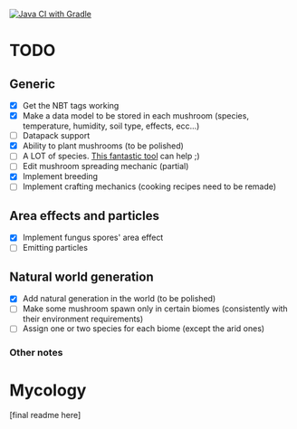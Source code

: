 [![Java CI with Gradle](https://github.com/DonSimonetti/MycologyMC/actions/workflows/gradle.yml/badge.svg)](https://github.com/DonSimonetti/MycologyMC/actions/workflows/gradle.yml)

# TODO
## Generic
- [X] Get the NBT tags working
- [X] Make a data model to be stored in each mushroom (species, temperature, humidity, soil type, effects, ecc...)
- [ ] Datapack support
- [X] Ability to plant mushrooms (to be polished)
- [ ] A LOT of species. [This fantastic tool](https://github.com/SimoMett/mushroom_renderer) can help ;)
- [ ] Edit mushroom spreading mechanic (partial)
- [X] Implement breeding
- [ ] Implement crafting mechanics (cooking recipes need to be remade)
## Area effects and particles
- [X] Implement fungus spores' area effect
- [ ] Emitting particles
## Natural world generation
- [X] Add natural generation in the world (to be polished)
- [ ] Make some mushroom spawn only in certain biomes (consistently with their environment requirements)
- [ ] Assign one or two species for each biome (except the arid ones)
### Other notes

# Mycology
[final readme here]
